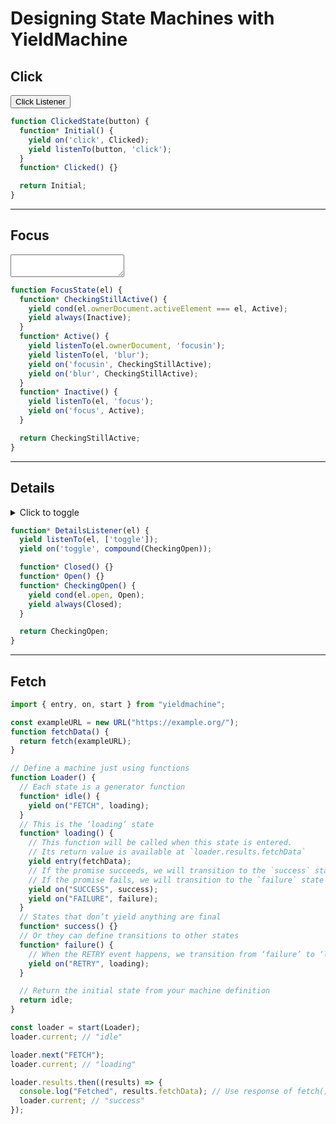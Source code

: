 # Designing State Machines with YieldMachine

<template id=examples-template>
    <style>
        :host { display: block; padding: 1rem; }
        [data-result] { padding: 0.25em 0.5em; background: #fff3; border-radius: 4px; }
    </style>
    <output><slot name=result><code data-result>loading…</code></slot></output>
    <slot name=mainElement></slot>
</template>

## Click

<machines-example machine="ClickedState">
    <button slot=mainElement type=button>Click Listener</button>
</machines-example>

```js
function ClickedState(button) {
  function* Initial() {
    yield on('click', Clicked);
    yield listenTo(button, 'click');
  }
  function* Clicked() {}

  return Initial;
}
```

----

## Focus

<machines-example machine="FocusState">
    <textarea slot=mainElement></textarea>
</machines-example>

```js
function FocusState(el) {
  function* CheckingStillActive() {
    yield cond(el.ownerDocument.activeElement === el, Active);
    yield always(Inactive);
  }
  function* Active() {
    yield listenTo(el.ownerDocument, 'focusin');
    yield listenTo(el, 'blur');
    yield on('focusin', CheckingStillActive);
    yield on('blur', CheckingStillActive);
  }
  function* Inactive() {
    yield listenTo(el, 'focus');
    yield on('focus', Active);
  }

  return CheckingStillActive;
}
```

----

## Details

<machines-example machine="DetailsListener">
    <details slot=mainElement>
        <summary>Click to toggle</summary>
        <div>Some more details</div>
    </details>
</machines-example>

```js
function* DetailsListener(el) {
  yield listenTo(el, ['toggle']);
  yield on('toggle', compound(CheckingOpen));

  function* Closed() {}
  function* Open() {}
  function* CheckingOpen() {
    yield cond(el.open, Open);
    yield always(Closed);
  }

  return CheckingOpen;
}
```

----

## Fetch

```js
import { entry, on, start } from "yieldmachine";

const exampleURL = new URL("https://example.org/");
function fetchData() {
  return fetch(exampleURL);
}

// Define a machine just using functions
function Loader() {
  // Each state is a generator function
  function* idle() {
    yield on("FETCH", loading);
  }
  // This is the ‘loading’ state
  function* loading() {
    // This function will be called when this state is entered.
    // Its return value is available at `loader.results.fetchData`
    yield entry(fetchData);
    // If the promise succeeds, we will transition to the `success` state
    // If the promise fails, we will transition to the `failure` state
    yield on("SUCCESS", success);
    yield on("FAILURE", failure);
  }
  // States that don’t yield anything are final
  function* success() {}
  // Or they can define transitions to other states
  function* failure() {
    // When the RETRY event happens, we transition from ‘failure’ to ‘loading’
    yield on("RETRY", loading);
  }

  // Return the initial state from your machine definition
  return idle;
}

const loader = start(Loader);
loader.current; // "idle"

loader.next("FETCH");
loader.current; // "loading"

loader.results.then((results) => {
  console.log("Fetched", results.fetchData); // Use response of fetch()
  loader.current; // "success"
});
```
